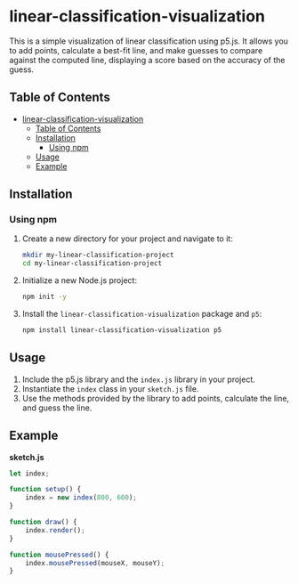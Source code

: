 # linear-classification-visualization

This is a simple visualization of linear classification using p5.js. It allows you to add points, calculate a best-fit line, and make guesses to compare against the computed line, displaying a score based on the accuracy of the guess.

## Table of Contents

- [linear-classification-visualization](#linear-classification-visualization)
  - [Table of Contents](#table-of-contents)
  - [Installation](#installation)
    - [Using npm](#using-npm)
  - [Usage](#usage)
  - [Example](#example)

## Installation

### Using npm

1. Create a new directory for your project and navigate to it:

   ```bash
   mkdir my-linear-classification-project
   cd my-linear-classification-project
   ```

2. Initialize a new Node.js project:

   ```bash
   npm init -y
   ```

3. Install the `linear-classification-visualization` package and `p5`:

   ```bash
   npm install linear-classification-visualization p5
   ```

## Usage

1. Include the p5.js library and the `index.js` library in your project.
2. Instantiate the `index` class in your `sketch.js` file.
3. Use the methods provided by the library to add points, calculate the line, and guess the line.

## Example

**sketch.js**

```javascript
let index;

function setup() {
	index = new index(800, 600);
}

function draw() {
	index.render();
}

function mousePressed() {
	index.mousePressed(mouseX, mouseY);
}
```
